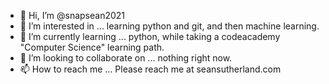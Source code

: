 - 👋 Hi, I’m @snapsean2021
- 👀 I’m interested in ... learning python and git, and then machine learning.
- 🌱 I’m currently learning ... python, while taking a codeacademy "Computer Science" learning path.
- 💞️ I’m looking to collaborate on ... nothing right now.
- 📫 How to reach me ... Please reach me at seansutherland.com

<!---
snapsean2021/snapsean2021 is a ✨ special ✨ repository because its `README.md` (this file) appears on your GitHub profile.
You can click the Preview link to take a look at your changes.
--->
